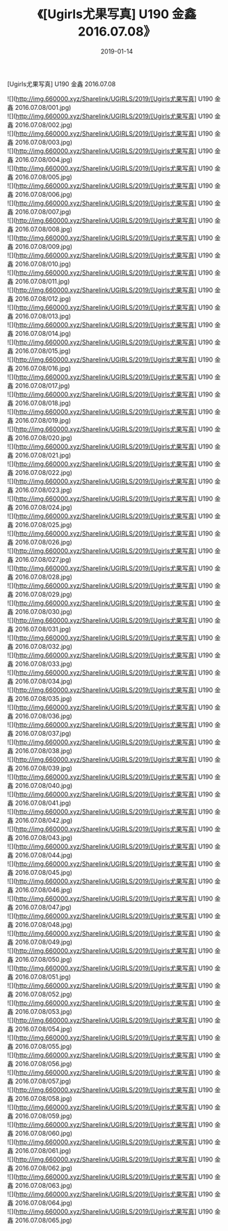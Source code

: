 ﻿---
layout: post
title:  《[Ugirls尤果写真] U190 金鑫 2016.07.08》
date:   2019-01-14
img: http://img.660000.xyz/Sharelink/UGIRLS/2019/[Ugirls尤果写真] U190 金鑫 2016.07.08/000.jpg
categories: [美女, 清纯, 唯美]
---

[Ugirls尤果写真] U190 金鑫 2016.07.08

 ![](http://img.660000.xyz/Sharelink/UGIRLS/2019/[Ugirls尤果写真] U190 金鑫 2016.07.08/001.jpg) <br>![](http://img.660000.xyz/Sharelink/UGIRLS/2019/[Ugirls尤果写真] U190 金鑫 2016.07.08/002.jpg) <br>![](http://img.660000.xyz/Sharelink/UGIRLS/2019/[Ugirls尤果写真] U190 金鑫 2016.07.08/003.jpg) <br>![](http://img.660000.xyz/Sharelink/UGIRLS/2019/[Ugirls尤果写真] U190 金鑫 2016.07.08/004.jpg) <br>![](http://img.660000.xyz/Sharelink/UGIRLS/2019/[Ugirls尤果写真] U190 金鑫 2016.07.08/005.jpg) <br>![](http://img.660000.xyz/Sharelink/UGIRLS/2019/[Ugirls尤果写真] U190 金鑫 2016.07.08/006.jpg) <br>![](http://img.660000.xyz/Sharelink/UGIRLS/2019/[Ugirls尤果写真] U190 金鑫 2016.07.08/007.jpg) <br>![](http://img.660000.xyz/Sharelink/UGIRLS/2019/[Ugirls尤果写真] U190 金鑫 2016.07.08/008.jpg) <br>![](http://img.660000.xyz/Sharelink/UGIRLS/2019/[Ugirls尤果写真] U190 金鑫 2016.07.08/009.jpg) <br>![](http://img.660000.xyz/Sharelink/UGIRLS/2019/[Ugirls尤果写真] U190 金鑫 2016.07.08/010.jpg) <br>![](http://img.660000.xyz/Sharelink/UGIRLS/2019/[Ugirls尤果写真] U190 金鑫 2016.07.08/011.jpg) <br>![](http://img.660000.xyz/Sharelink/UGIRLS/2019/[Ugirls尤果写真] U190 金鑫 2016.07.08/012.jpg) <br>![](http://img.660000.xyz/Sharelink/UGIRLS/2019/[Ugirls尤果写真] U190 金鑫 2016.07.08/013.jpg) <br>![](http://img.660000.xyz/Sharelink/UGIRLS/2019/[Ugirls尤果写真] U190 金鑫 2016.07.08/014.jpg) <br>![](http://img.660000.xyz/Sharelink/UGIRLS/2019/[Ugirls尤果写真] U190 金鑫 2016.07.08/015.jpg) <br>![](http://img.660000.xyz/Sharelink/UGIRLS/2019/[Ugirls尤果写真] U190 金鑫 2016.07.08/016.jpg) <br>![](http://img.660000.xyz/Sharelink/UGIRLS/2019/[Ugirls尤果写真] U190 金鑫 2016.07.08/017.jpg) <br>![](http://img.660000.xyz/Sharelink/UGIRLS/2019/[Ugirls尤果写真] U190 金鑫 2016.07.08/018.jpg) <br>![](http://img.660000.xyz/Sharelink/UGIRLS/2019/[Ugirls尤果写真] U190 金鑫 2016.07.08/019.jpg) <br>![](http://img.660000.xyz/Sharelink/UGIRLS/2019/[Ugirls尤果写真] U190 金鑫 2016.07.08/020.jpg) <br>![](http://img.660000.xyz/Sharelink/UGIRLS/2019/[Ugirls尤果写真] U190 金鑫 2016.07.08/021.jpg) <br>![](http://img.660000.xyz/Sharelink/UGIRLS/2019/[Ugirls尤果写真] U190 金鑫 2016.07.08/022.jpg) <br>![](http://img.660000.xyz/Sharelink/UGIRLS/2019/[Ugirls尤果写真] U190 金鑫 2016.07.08/023.jpg) <br>![](http://img.660000.xyz/Sharelink/UGIRLS/2019/[Ugirls尤果写真] U190 金鑫 2016.07.08/024.jpg) <br>![](http://img.660000.xyz/Sharelink/UGIRLS/2019/[Ugirls尤果写真] U190 金鑫 2016.07.08/025.jpg) <br>![](http://img.660000.xyz/Sharelink/UGIRLS/2019/[Ugirls尤果写真] U190 金鑫 2016.07.08/026.jpg) <br>![](http://img.660000.xyz/Sharelink/UGIRLS/2019/[Ugirls尤果写真] U190 金鑫 2016.07.08/027.jpg) <br>![](http://img.660000.xyz/Sharelink/UGIRLS/2019/[Ugirls尤果写真] U190 金鑫 2016.07.08/028.jpg) <br>![](http://img.660000.xyz/Sharelink/UGIRLS/2019/[Ugirls尤果写真] U190 金鑫 2016.07.08/029.jpg) <br>![](http://img.660000.xyz/Sharelink/UGIRLS/2019/[Ugirls尤果写真] U190 金鑫 2016.07.08/030.jpg) <br>![](http://img.660000.xyz/Sharelink/UGIRLS/2019/[Ugirls尤果写真] U190 金鑫 2016.07.08/031.jpg) <br>![](http://img.660000.xyz/Sharelink/UGIRLS/2019/[Ugirls尤果写真] U190 金鑫 2016.07.08/032.jpg) <br>![](http://img.660000.xyz/Sharelink/UGIRLS/2019/[Ugirls尤果写真] U190 金鑫 2016.07.08/033.jpg) <br>![](http://img.660000.xyz/Sharelink/UGIRLS/2019/[Ugirls尤果写真] U190 金鑫 2016.07.08/034.jpg) <br>![](http://img.660000.xyz/Sharelink/UGIRLS/2019/[Ugirls尤果写真] U190 金鑫 2016.07.08/035.jpg) <br>![](http://img.660000.xyz/Sharelink/UGIRLS/2019/[Ugirls尤果写真] U190 金鑫 2016.07.08/036.jpg) <br>![](http://img.660000.xyz/Sharelink/UGIRLS/2019/[Ugirls尤果写真] U190 金鑫 2016.07.08/037.jpg) <br>![](http://img.660000.xyz/Sharelink/UGIRLS/2019/[Ugirls尤果写真] U190 金鑫 2016.07.08/038.jpg) <br>![](http://img.660000.xyz/Sharelink/UGIRLS/2019/[Ugirls尤果写真] U190 金鑫 2016.07.08/039.jpg) <br>![](http://img.660000.xyz/Sharelink/UGIRLS/2019/[Ugirls尤果写真] U190 金鑫 2016.07.08/040.jpg) <br>![](http://img.660000.xyz/Sharelink/UGIRLS/2019/[Ugirls尤果写真] U190 金鑫 2016.07.08/041.jpg) <br>![](http://img.660000.xyz/Sharelink/UGIRLS/2019/[Ugirls尤果写真] U190 金鑫 2016.07.08/042.jpg) <br>![](http://img.660000.xyz/Sharelink/UGIRLS/2019/[Ugirls尤果写真] U190 金鑫 2016.07.08/043.jpg) <br>![](http://img.660000.xyz/Sharelink/UGIRLS/2019/[Ugirls尤果写真] U190 金鑫 2016.07.08/044.jpg) <br>![](http://img.660000.xyz/Sharelink/UGIRLS/2019/[Ugirls尤果写真] U190 金鑫 2016.07.08/045.jpg) <br>![](http://img.660000.xyz/Sharelink/UGIRLS/2019/[Ugirls尤果写真] U190 金鑫 2016.07.08/046.jpg) <br>![](http://img.660000.xyz/Sharelink/UGIRLS/2019/[Ugirls尤果写真] U190 金鑫 2016.07.08/047.jpg) <br>![](http://img.660000.xyz/Sharelink/UGIRLS/2019/[Ugirls尤果写真] U190 金鑫 2016.07.08/048.jpg) <br>![](http://img.660000.xyz/Sharelink/UGIRLS/2019/[Ugirls尤果写真] U190 金鑫 2016.07.08/049.jpg) <br>![](http://img.660000.xyz/Sharelink/UGIRLS/2019/[Ugirls尤果写真] U190 金鑫 2016.07.08/050.jpg) <br>![](http://img.660000.xyz/Sharelink/UGIRLS/2019/[Ugirls尤果写真] U190 金鑫 2016.07.08/051.jpg) <br>![](http://img.660000.xyz/Sharelink/UGIRLS/2019/[Ugirls尤果写真] U190 金鑫 2016.07.08/052.jpg) <br>![](http://img.660000.xyz/Sharelink/UGIRLS/2019/[Ugirls尤果写真] U190 金鑫 2016.07.08/053.jpg) <br>![](http://img.660000.xyz/Sharelink/UGIRLS/2019/[Ugirls尤果写真] U190 金鑫 2016.07.08/054.jpg) <br>![](http://img.660000.xyz/Sharelink/UGIRLS/2019/[Ugirls尤果写真] U190 金鑫 2016.07.08/055.jpg) <br>![](http://img.660000.xyz/Sharelink/UGIRLS/2019/[Ugirls尤果写真] U190 金鑫 2016.07.08/056.jpg) <br>![](http://img.660000.xyz/Sharelink/UGIRLS/2019/[Ugirls尤果写真] U190 金鑫 2016.07.08/057.jpg) <br>![](http://img.660000.xyz/Sharelink/UGIRLS/2019/[Ugirls尤果写真] U190 金鑫 2016.07.08/058.jpg) <br>![](http://img.660000.xyz/Sharelink/UGIRLS/2019/[Ugirls尤果写真] U190 金鑫 2016.07.08/059.jpg) <br>![](http://img.660000.xyz/Sharelink/UGIRLS/2019/[Ugirls尤果写真] U190 金鑫 2016.07.08/060.jpg) <br>![](http://img.660000.xyz/Sharelink/UGIRLS/2019/[Ugirls尤果写真] U190 金鑫 2016.07.08/061.jpg) <br>![](http://img.660000.xyz/Sharelink/UGIRLS/2019/[Ugirls尤果写真] U190 金鑫 2016.07.08/062.jpg) <br>![](http://img.660000.xyz/Sharelink/UGIRLS/2019/[Ugirls尤果写真] U190 金鑫 2016.07.08/063.jpg) <br>![](http://img.660000.xyz/Sharelink/UGIRLS/2019/[Ugirls尤果写真] U190 金鑫 2016.07.08/064.jpg) <br>![](http://img.660000.xyz/Sharelink/UGIRLS/2019/[Ugirls尤果写真] U190 金鑫 2016.07.08/065.jpg) <br>